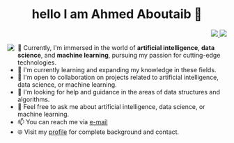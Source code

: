 
<h1 align="center">hello I am Ahmed Aboutaib 👋 </h1>
<p align="right">
  <a href="https://www.linkedin.com/in/aboutaib/">
    <img src="https://img.shields.io/badge/linkedin-0077B5?style=flat&logo=linkedin&logoColor=white"/>
  </a>
  <a href="https://www.instagram.com/aboutaib.ahmeda/">
    <img src="https://img.shields.io/badge/instagram-E4405F?style=flat&logo=instagram&logoColor=white"/>
  </a>
</p>

<img src="https://github.com/ahmedaboutaib/ahmed/blob/main/Monkey_Kid_Coding.gif" align='left' />




<!--
**ahmedaboutaib/ahmedaboutaib** is a ✨ _special_ ✨ repository because its `README.md` (this file) appears on your GitHub profile.

Here are some ideas to get you started:

- 🔭 I’m currently working on ...
- 🌱 I’m currently learning ...
- 👯 I’m looking to collaborate on ...
- 🤔 I’m looking for help with ...
- 💬 Ask me about ...
- 📫 How to reach me: ...
- 😄 Pronouns: ...
- ⚡ Fun fact: ...
-->
- 🔭 Currently, I'm immersed in the world of **artificial intelligence**, **data science**, and **machine learning**, pursuing my passion for cutting-edge technologies.
- 🌱 I'm currently learning and expanding my knowledge in these fields.
- 👯 I'm open to collaboration on projects related to artificial intelligence, data science, or machine learning.
- 🤔 I'm looking for help and guidance in the areas of data structures and algorithms.
- 💬 Feel free to ask me about artificial intelligence, data science, or machine learning.
- 📫 You can reach me via [e-mail](mailto:ahmadaboutaib@gmail.com)
- 🌐 Visit my [profile](https://www.linkedin.com/in/ahmed-aboutaib-085089265/) for complete background and contact.

